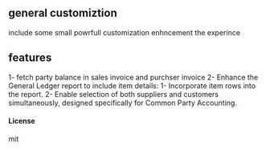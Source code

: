 ## general customiztion 

include some small powrfull customization enhncement the experince


## features
1- fetch party balance in sales invoice and purchser invoice 
2- Enhance the General Ledger report to include item details:
    1- Incorporate item rows into the report.
    2- Enable selection of both suppliers and customers simultaneously, designed specifically for Common Party Accounting.
    



#### License

mit